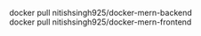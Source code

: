 docker pull nitishsingh925/docker-mern-backend
<br/>
docker pull nitishsingh925/docker-mern-frontend
